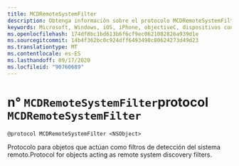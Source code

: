 ```yaml
---
title: MCDRemoteSystemFilter
description: Obtenga información sobre el protocolo MCDRemoteSystemFilter. Es un protocolo para los objetos que actúan como filtros de detección del sistema remoto.
keywords: Microsoft, Windows, iOS, iPhone, objectiveC, dispositivos conectados, proyecto Roma
ms.openlocfilehash: 174df8bc1bd613b6f6cf9ec0621082826a939d1e
ms.sourcegitcommit: 14b4f362bc0c924dff6493490c80624273d49d23
ms.translationtype: MT
ms.contentlocale: es-ES
ms.lasthandoff: 09/17/2020
ms.locfileid: "90760689"
---
```

# <a name="protocol-mcdremotesystemfilter"></a><span data-ttu-id="25cc9-105">n° `MCDRemoteSystemFilter`</span><span class="sxs-lookup"><span data-stu-id="25cc9-105">protocol `MCDRemoteSystemFilter`</span></span>

```
@protocol MCDRemoteSystemFilter <NSObject>
```

<span data-ttu-id="25cc9-106">Protocolo para objetos que actúan como filtros de detección del sistema remoto.</span><span class="sxs-lookup"><span data-stu-id="25cc9-106">Protocol for objects acting as remote system discovery filters.</span></span>
